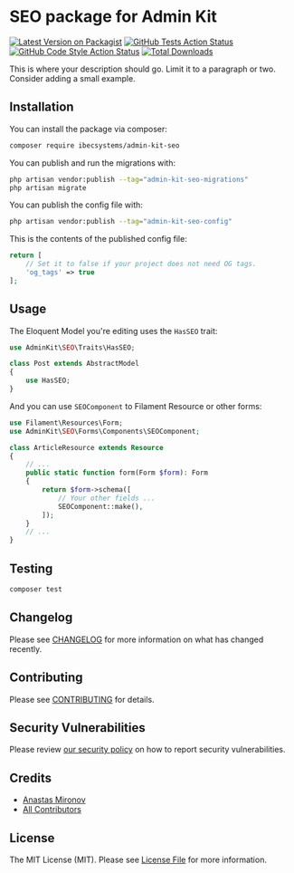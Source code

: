 # SEO package for Admin Kit

[![Latest Version on Packagist](https://img.shields.io/packagist/v/ibec-box/admin-kit-seo.svg?style=flat-square)](https://packagist.org/packages/ibecsystems/admin-kit-seo)
[![GitHub Tests Action Status](https://img.shields.io/github/actions/workflow/status/ibec-box/admin-kit-seo/run-tests.yml?branch=2.x&label=tests&style=flat-square)](https://github.com/ibec-box/admin-kit-seo/actions?query=workflow%3Arun-tests+branch%3A2.x)
[![GitHub Code Style Action Status](https://img.shields.io/github/actions/workflow/status/ibec-box/admin-kit-seo/fix-php-code-style-issues.yml?branch=2.x&label=code%20style&style=flat-square)](https://github.com/ibec-box/admin-kit-seo/actions?query=workflow%3A"Fix+PHP+code+style+issues"+branch%3A2.x)
[![Total Downloads](https://img.shields.io/packagist/dt/ibec-box/admin-kit-seo.svg?style=flat-square)](https://packagist.org/packages/ibecsystems/admin-kit-seo)

This is where your description should go. Limit it to a paragraph or two. Consider adding a small example.

## Installation

You can install the package via composer:

```bash
composer require ibecsystems/admin-kit-seo
```

You can publish and run the migrations with:

```bash
php artisan vendor:publish --tag="admin-kit-seo-migrations"
php artisan migrate
```

You can publish the config file with:

```bash
php artisan vendor:publish --tag="admin-kit-seo-config"
```

This is the contents of the published config file:

```php
return [
    // Set it to false if your project does not need OG tags.
    'og_tags' => true
];
```

## Usage

The Eloquent Model you're editing uses the `HasSEO` trait:
```php
use AdminKit\SEO\Traits\HasSEO;

class Post extends AbstractModel
{
    use HasSEO;
}
```

And you can use `SEOComponent` to Filament Resource or other forms:

```php
use Filament\Resources\Form;
use AdminKit\SEO\Forms\Components\SEOComponent;

class ArticleResource extends Resource
{
    // ...
    public static function form(Form $form): Form
    {
        return $form->schema([
            // Your other fields ...
            SEOComponent::make(),
        ]);
    }
    // ...
}
```


## Testing

```bash
composer test
```

## Changelog

Please see [CHANGELOG](CHANGELOG.md) for more information on what has changed recently.

## Contributing

Please see [CONTRIBUTING](CONTRIBUTING.md) for details.

## Security Vulnerabilities

Please review [our security policy](../../security/policy) on how to report security vulnerabilities.

## Credits

- [Anastas Mironov](https://github.com/ast21)
- [All Contributors](../../contributors)

## License

The MIT License (MIT). Please see [License File](LICENSE.md) for more information.
